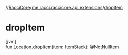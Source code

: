 //[RacciCore](../../index.md)/[me.racci.raccicore.api.extensions](index.md)/[dropItem](drop-item.md)

# dropItem

[jvm]\
fun Location.[dropItem](drop-item.md)(item: ItemStack): @NotNullItem

